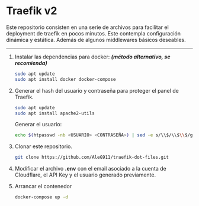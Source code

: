 # Traefik v2

Este repositorio consisten en una serie de archivos para facilitar el deployment de traefik en pocos minutos. Este contempla configuración dinámica y estática. Además de algunos middlewares básicos deseables.

---

1. Instalar las dependencias para docker: ***(método alternativo, se recomienda)***
    ```bash
    sudo apt update
    sudo apt install docker docker-compose
    ```


2. Generar el hash del usuario y contraseña para proteger el panel de Traefik.

    ```bash
    sudo apt update
    sudo apt install apache2-utils
    ```

    Generar el usuario:
    ```bash
    echo $(htpasswd -nb <USUARIO> <CONTRASEÑA>) | sed -e s/\\$/\\$\\$/g
    ```

3. Clonar este repositorio.

    ```bash
    git clone https://github.com/AleG911/traefik-dot-files.git
    ```
4. Modificar el archivo **.env** con el email asociado a la cuenta de Cloudflare, el API Key y el usuario generado previamente.


5. Arrancar el contenedor
    ```bash
    docker-compose up -d 
    ```
